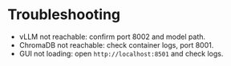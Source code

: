 # Troubleshooting

- vLLM not reachable: confirm port 8002 and model path.
- ChromaDB not reachable: check container logs, port 8001.
- GUI not loading: open `http://localhost:8501` and check logs.

